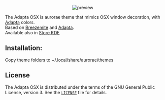 <p align="center">
  <img src="https://raw.githubusercontent.com/jcmljunior/Adapta-OSX/master/preview.jpeg" alt="preview"/>
</p>

The Adapta OSX is aurorae theme that mimics OSX window decoration, with [Adapta](https://github.com/PapirusDevelopmentTeam/adapta-kde) colors.<br>
Based on [Breezemite](https://github.com/andreyorst/Breezemite) and [Adapta](https://github.com/PapirusDevelopmentTeam/adapta-kde).<br>
Available also in [Store KDE](https://store.kde.org/p/1268283/)

## Installation:
Copy theme folders to ~/.local/share/aurorae/themes

## License
The Adapta OSX is distributed under the terms of the GNU General Public License, version 3. See the [`LICENSE`](LICENSE) file for details.
